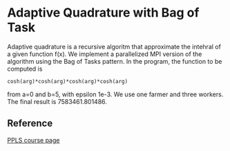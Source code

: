 # Adaptive Quadrature with Bag of Task

Adaptive quadrature is a recursive algoritm that approximate the intehral of a given function f(x). We implement a parallelized MPI version of the algorithm using the Bag of Tasks pattern. In the program, the function to be computed is

```
cosh(arg)*cosh(arg)*cosh(arg)*cosh(arg)
```

from a=0 and b=5, with epsilon 1e-3. We use one farmer and three workers. The final result is 7583461.801486.

## Reference
[PPLS course page](http://www.inf.ed.ac.uk/teaching/courses/ppls/)
